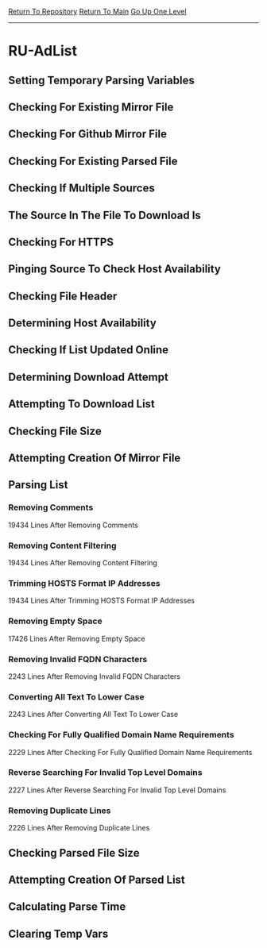 [Return To Repository](https://github.com/deathbybandaid/piholeparser/)
[Return To Main](https://github.com/deathbybandaid/piholeparser/blob/master/RecentRunLogs/Mainlog.md)
[Go Up One Level](https://github.com/deathbybandaid/piholeparser/blob/master/RecentRunLogs/TopLevelScripts/30-Processing-External-Blacklists.md)
____________________________________
# RU-AdList
## Setting Temporary Parsing Variables
## Checking For Existing Mirror File
## Checking For Github Mirror File
## Checking For Existing Parsed File
## Checking If Multiple Sources
## The Source In The File To Download Is
## Checking For HTTPS
## Pinging Source To Check Host Availability
## Checking File Header
## Determining Host Availability
## Checking If List Updated Online
## Determining Download Attempt
## Attempting To Download List
## Checking File Size
## Attempting Creation Of Mirror File
## Parsing List
### Removing Comments
19434 Lines After Removing Comments
### Removing Content Filtering
19434 Lines After Removing Content Filtering
### Trimming HOSTS Format IP Addresses
19434 Lines After Trimming HOSTS Format IP Addresses
### Removing Empty Space
17426 Lines After Removing Empty Space
### Removing Invalid FQDN Characters
2243 Lines After Removing Invalid FQDN Characters
### Converting All Text To Lower Case
2243 Lines After Converting All Text To Lower Case
### Checking For Fully Qualified Domain Name Requirements
2229 Lines After Checking For Fully Qualified Domain Name Requirements
### Reverse Searching For Invalid Top Level Domains
2227 Lines After Reverse Searching For Invalid Top Level Domains
### Removing Duplicate Lines
2226 Lines After Removing Duplicate Lines
## Checking Parsed File Size
## Attempting Creation Of Parsed List
## Calculating Parse Time
## Clearing Temp Vars

